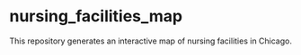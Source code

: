 # nursing_facilities_map
This repository generates an interactive map of nursing facilities in Chicago.


